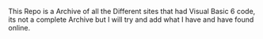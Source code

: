 This Repo is a Archive of all the Different sites that had Visual Basic 6 code, its not a complete Archive but I will try and add what I have and have found online.
